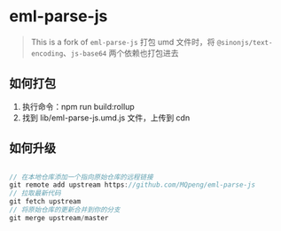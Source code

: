 # eml-parse-js

> This is a fork of `eml-parse-js`
> 打包 umd 文件时，将 `@sinonjs/text-encoding`、`js-base64` 两个依赖也打包进去

## 如何打包

1. 执行命令：npm run build:rollup
2. 找到 lib/eml-parse-js.umd.js 文件，上传到 cdn


## 如何升级

```js

// 在本地仓库添加一个指向原始仓库的远程链接
git remote add upstream https://github.com/MQpeng/eml-parse-js
// 拉取最新代码
git fetch upstream
// 将原始仓库的更新合并到你的分支
git merge upstream/master
```
